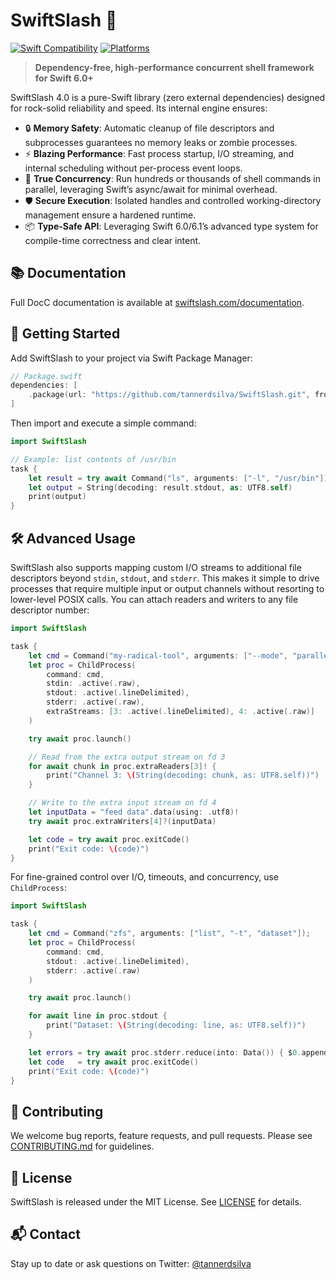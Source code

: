 # SwiftSlash 🚀

[![Swift Compatibility](https://img.shields.io/endpoint?url=https%3A%2F%2Fswiftpackageindex.com%2Fapi%2Fpackages%2Ftannerdsilva%2FSwiftSlash%2Fbadge%3Ftype%3Dswift-versions)](https://swiftpackageindex.com/tannerdsilva/SwiftSlash) [![Platforms](https://img.shields.io/endpoint?url=https%3A%2F%2Fswiftpackageindex.com%2Fapi%2Fpackages%2Ftannerdsilva%2FSwiftSlash%2Fbadge%3Ftype%3Dplatforms)](https://swiftpackageindex.com/tannerdsilva/SwiftSlash)

> **Dependency-free, high-performance concurrent shell framework for Swift 6.0+**

SwiftSlash 4.0 is a pure-Swift library (zero external dependencies) designed for rock-solid reliability and speed. Its internal engine ensures:

* 🔒 **Memory Safety**: Automatic cleanup of file descriptors and subprocesses guarantees no memory leaks or zombie processes.
* ⚡ **Blazing Performance**: Fast process startup, I/O streaming, and internal scheduling without per-process event loops.
* 🔄 **True Concurrency**: Run hundreds or thousands of shell commands in parallel, leveraging Swift’s async/await for minimal overhead.
* 🛡 **Secure Execution**: Isolated handles and controlled working-directory management ensure a hardened runtime.
* 📦 **Type-Safe API**: Leveraging Swift 6.0/6.1’s advanced type system for compile-time correctness and clear intent.

## 📚 Documentation

Full DocC documentation is available at [swiftslash.com/documentation](https://swiftslash.com/documentation/).

## 🚀 Getting Started

Add SwiftSlash to your project via Swift Package Manager:

```swift
// Package.swift
dependencies: [
    .package(url: "https://github.com/tannerdsilva/SwiftSlash.git", from: "4.0.0"),
]
```

Then import and execute a simple command:

```swift
import SwiftSlash

// Example: list contents of /usr/bin
task {
    let result = try await Command("ls", arguments: ["-l", "/usr/bin"]).run()
    let output = String(decoding: result.stdout, as: UTF8.self)
    print(output)
}
```

## 🛠️ Advanced Usage

SwiftSlash also supports mapping custom I/O streams to additional file descriptors beyond `stdin`, `stdout`, and `stderr`. This makes it simple to drive processes that require multiple input or output channels without resorting to lower-level POSIX calls. You can attach readers and writers to any file descriptor number:

```swift
import SwiftSlash

task {
    let cmd = Command("my-radical-tool", arguments: ["--mode", "parallel"]);
    let proc = ChildProcess(
        command: cmd,
        stdin: .active(.raw),
        stdout: .active(.lineDelimited),
        stderr: .active(.raw),
        extraStreams: [3: .active(.lineDelimited), 4: .active(.raw)]
    )

    try await proc.launch()

    // Read from the extra output stream on fd 3
    for await chunk in proc.extraReaders[3]! {
        print("Channel 3: \(String(decoding: chunk, as: UTF8.self))")
    }

    // Write to the extra input stream on fd 4
    let inputData = "feed data".data(using: .utf8)!
    try await proc.extraWriters[4]?(inputData)

    let code = try await proc.exitCode()
    print("Exit code: \(code)")
}
```

For fine-grained control over I/O, timeouts, and concurrency, use `ChildProcess`:

```swift
import SwiftSlash

task {
    let cmd = Command("zfs", arguments: ["list", "-t", "dataset"]);
    let proc = ChildProcess(
        command: cmd,
        stdout: .active(.lineDelimited),
        stderr: .active(.raw)
    )

    try await proc.launch()

    for await line in proc.stdout {
        print("Dataset: \(String(decoding: line, as: UTF8.self))")
    }

    let errors = try await proc.stderr.reduce(into: Data()) { $0.append($1) }
    let code   = try await proc.exitCode()
    print("Exit code: \(code)")
}
```

## 🤝 Contributing

We welcome bug reports, feature requests, and pull requests. Please see [CONTRIBUTING.md](CONTRIBUTING.md) for guidelines.

## 📄 License

SwiftSlash is released under the MIT License. See [LICENSE](LICENSE) for details.

## 📬 Contact

Stay up to date or ask questions on Twitter: [@tannerdsilva](https://twitter.com/tannerdsilva)

